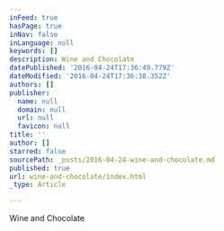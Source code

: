 ```yaml
---
inFeed: true
hasPage: true
inNav: false
inLanguage: null
keywords: []
description: Wine and Chocolate
datePublished: '2016-04-24T17:36:49.779Z'
dateModified: '2016-04-24T17:36:38.352Z'
authors: []
publisher:
  name: null
  domain: null
  url: null
  favicon: null
title: ''
author: []
starred: false
sourcePath: _posts/2016-04-24-wine-and-chocolate.md
published: true
url: wine-and-chocolate/index.html
_type: Article

---
```

Wine and Chocolate